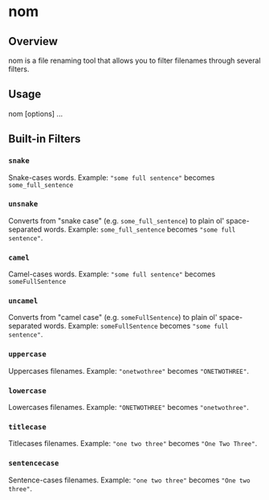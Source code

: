 nom 
===

Overview
--------

nom is a file renaming tool that allows you to filter filenames through several filters.

Usage
-----

nom [options] <filename>... 


Built-in Filters
----------------

### `snake`

Snake-cases words. Example: `"some full sentence"` becomes `some_full_sentence`

### `unsnake`

Converts from "snake case" (e.g. `some_full_sentence`) to plain ol' 
space-separated words. Example: `some_full_sentence` becomes `"some full sentence"`.

### `camel`

Camel-cases words. Example: `"some full sentence"` becomes `someFullSentence`

### `uncamel`

Converts from "camel case" (e.g. `someFullSentence`) to plain ol' 
space-separated words. Example: `someFullSentence` becomes `"some full sentence"`.

### `uppercase`

Uppercases filenames. Example: `"onetwothree"` becomes `"ONETWOTHREE"`.

### `lowercase`

Lowercases filenames. Example: `"ONETWOTHREE"` becomes `"onetwothree"`.

### `titlecase`

Titlecases filenames. Example: `"one two three"` becomes `"One Two Three"`.

### `sentencecase`

Sentence-cases filenames. Example: `"one two three"` becomes `"One two three"`.
